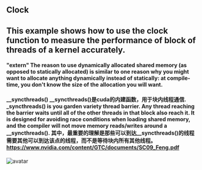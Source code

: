 ## Clock

## This example shows how to use the clock function to measure the performance of block of threads of a kernel accurately.

#### "extern" The reason to use dynamically allocated shared memory (as opposed to statically allocated) is similar to one reason why you might want to allocate anything dynamically instead of statically: at compile-time, you don't know the size of the allocation you will want.

####  __syncthreads() __syncthreads()是cuda的内建函数，用于块内线程通信. _syncthreads() is you garden variety thread barrier. Any thread reaching the barrier waits until all of the other threads in that block also reach it. It is designed for avoiding race conditions when loading shared memory, and the compiler will not move memory reads/writes around a __syncthreads(). 其中，最重要的理解是那些可以到达__syncthreads()的线程需要其他可以到达该点的线程，而不是等待块内所有其他线程。 https://www.nvidia.com/content/GTC/documents/SC09_Feng.pdf   

![avatar](https://i.stack.imgur.com/D5gnV.png)
